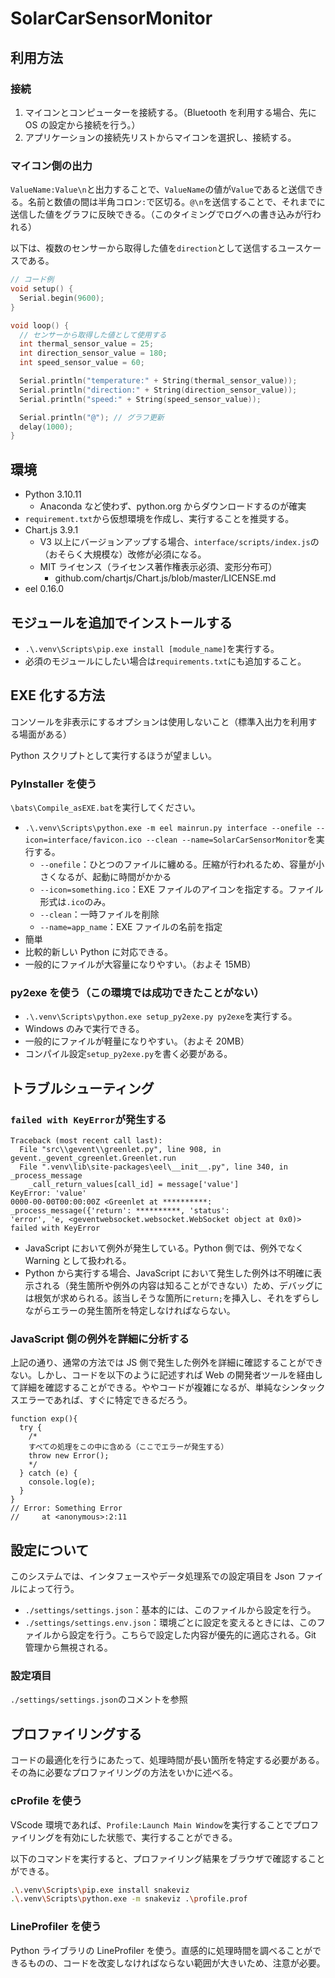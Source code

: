 # SolarCarSensorMonitor

## 利用方法

### 接続

1. マイコンとコンピューターを接続する。（Bluetooth を利用する場合、先に OS の設定から接続を行う。）
2. アプリケーションの接続先リストからマイコンを選択し、接続する。

### マイコン側の出力

`ValueName:Value\n`と出力することで、`ValueName`の値が`Value`であると送信できる。名前と数値の間は半角コロン`:`で区切る。`@\n`を送信することで、それまでに送信した値をグラフに反映できる。（このタイミングでログへの書き込みが行われる）

以下は、複数のセンサーから取得した値を`direction`として送信するユースケースである。

```cpp
// コード例
void setup() {
  Serial.begin(9600);
}

void loop() {
  // センサーから取得した値として使用する
  int thermal_sensor_value = 25;
  int direction_sensor_value = 180;
  int speed_sensor_value = 60;

  Serial.println("temperature:" + String(thermal_sensor_value));
  Serial.println("direction:" + String(direction_sensor_value));
  Serial.println("speed:" + String(speed_sensor_value));

  Serial.println("@"); // グラフ更新
  delay(1000);
}
```

## 環境

- Python 3.10.11
  - Anaconda など使わず、python.org からダウンロードするのが確実
- `requirement.txt`から仮想環境を作成し、実行することを推奨する。
- Chart.js 3.9.1
  - V3 以上にバージョンアップする場合、`interface/scripts/index.js`の（おそらく大規模な）改修が必須になる。
  - MIT ライセンス（ライセンス著作権表示必須、変形分布可）
    - github.com/chartjs/Chart.js/blob/master/LICENSE.md
- eel 0.16.0

## モジュールを追加でインストールする

- `.\.venv\Scripts\pip.exe install [module_name]`を実行する。
- 必須のモジュールにしたい場合は`requirements.txt`にも追加すること。

## EXE 化する方法

コンソールを非表示にするオプションは使用しないこと（標準入出力を利用する場面がある）

Python スクリプトとして実行するほうが望ましい。

### PyInstaller を使う

`\bats\Compile_asEXE.bat`を実行してください。

- `.\.venv\Scripts\python.exe -m eel mainrun.py interface --onefile --icon=interface/favicon.ico --clean --name=SolarCarSensorMonitor`を実行する。
  - `--onefile`：ひとつのファイルに纏める。圧縮が行われるため、容量が小さくなるが、起動に時間がかかる
  - `--icon=something.ico`：EXE ファイルのアイコンを指定する。ファイル形式は`.ico`のみ。
  - `--clean`：一時ファイルを削除
  - `--name=app_name`：EXE ファイルの名前を指定
- 簡単
- 比較的新しい Python に対応できる。
- 一般的にファイルが大容量になりやすい。（およそ 15MB）

### py2exe を使う（この環境では成功できたことがない）

- `.\.venv\Scripts\python.exe setup_py2exe.py py2exe`を実行する。
- Windows のみで実行できる。
- 一般的にファイルが軽量になりやすい。（およそ 20MB）
- コンパイル設定`setup_py2exe.py`を書く必要がある。

## トラブルシューティング

### `failed with KeyError`が発生する

```error:console
Traceback (most recent call last):
  File "src\\gevent\\greenlet.py", line 908, in gevent._gevent_cgreenlet.Greenlet.run
  File ".venv\lib\site-packages\eel\__init__.py", line 340, in _process_message
    _call_return_values[call_id] = message['value']
KeyError: 'value'
0000-00-00T00:00:00Z <Greenlet at **********: _process_message({'return': **********, 'status':
'error', 'e, <geventwebsocket.websocket.WebSocket object at 0x0)> failed with KeyError
```

- JavaScript において例外が発生している。Python 側では、例外でなく Warning として扱われる。
- Python から実行する場合、JavaScript において発生した例外は不明確に表示される（発生箇所や例外の内容は知ることができない）ため、デバッグには根気が求められる。該当しそうな箇所に`return;`を挿入し、それをずらしながらエラーの発生箇所を特定しなければならない。

### JavaScript 側の例外を詳細に分析する

上記の通り、通常の方法では JS 側で発生した例外を詳細に確認することができない。しかし、コードを以下のように記述すれば Web の開発者ツールを経由して詳細を確認することができる。ややコードが複雑になるが、単純なシンタックスエラーであれば、すぐに特定できるだろう。

```js:example
function exp(){
  try {
    /*
    すべての処理をこの中に含める（ここでエラーが発生する）
    throw new Error();
    */
  } catch (e) {
    console.log(e);
  }
}
// Error: Something Error
//     at <anonymous>:2:11
```

## 設定について

このシステムでは、インタフェースやデータ処理系での設定項目を Json ファイルによって行う。

- `./settings/settings.json`：基本的には、このファイルから設定を行う。
- `./settings/settings.env.json`：環境ごとに設定を変えるときには、このファイルから設定を行う。こちらで設定した内容が優先的に適応される。Git 管理から無視される。

### 設定項目

`./settings/settings.json`のコメントを参照

## プロファイリングする

コードの最適化を行うにあたって、処理時間が長い箇所を特定する必要がある。その為に必要なプロファイリングの方法をいかに述べる。

### cProfile を使う

VScode 環境であれば、`Profile:Launch Main Window`を実行することでプロファイリングを有効にした状態で、実行することができる。

以下のコマンドを実行すると、プロファイリング結果をブラウザで確認することができる。

```sh
.\.venv\Scripts\pip.exe install snakeviz
.\.venv\Scripts\python.exe -m snakeviz .\profile.prof
```

### LineProfiler を使う

Python ライブラリの LineProfiler を使う。直感的に処理時間を調べることができるものの、コードを改変しなければならない範囲が大きいため、注意が必要。
